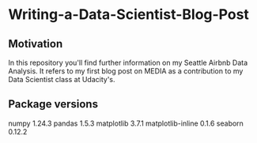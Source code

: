 # Writing-a-Data-Scientist-Blog-Post

## Motivation
In this repository you'll find further information on my Seattle Airbnb Data Analysis. It refers to my first blog post on MEDIA as a contribution to my Data Scientist class at Udacity's.

## Package versions
numpy				1.24.3
pandas				1.5.3
matplotlib			3.7.1
matplotlib-inline	0.1.6
seaborn				0.12.2
